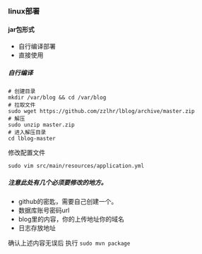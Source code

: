 ### linux部署

#### jar包形式

- 自行编译部署
- 直接使用

##### 自行编译

```sehll 
# 创建目录
mkdir /var/blog && cd /var/blog
# 拉取文件
sudo wget https://github.com/zzlhr/lblog/archive/master.zip
# 解压
sudo unzip master.zip
# 进入解压目录
cd lblog-master
```

修改配置文件

```sudo vim src/main/resources/application.yml```
##### 注意此处有几个必须要修改的地方。
- github的密匙，需要自己创建一个。
- 数据库账号密码url
- blog里的内容，你的上传地址你的域名
- 日志存放地址


确认上述内容无误后
执行
```sudo mvn package```





